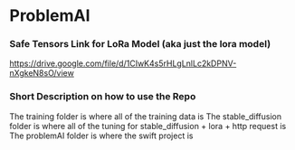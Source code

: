 # ProblemAI

### Safe Tensors Link for LoRa Model (aka just the lora model)
https://drive.google.com/file/d/1CIwK4s5rHLgLnlLc2kDPNV-nXgkeN8sO/view

### Short Description on how to use the Repo

The training folder is where all of the training data is
The stable_diffusion folder is where all of the tuning for stable_diffusion + lora + http request is
The problemAI folder is where the swift project is
